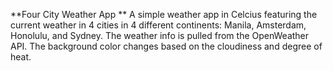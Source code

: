 **Four City Weather App
**
A simple weather app in Celcius featuring the current weather in 4 cities in 4 different continents: Manila, Amsterdam, Honolulu, and Sydney. The weather info is pulled from the OpenWeather API. The background color changes based on the cloudiness and degree of heat.
